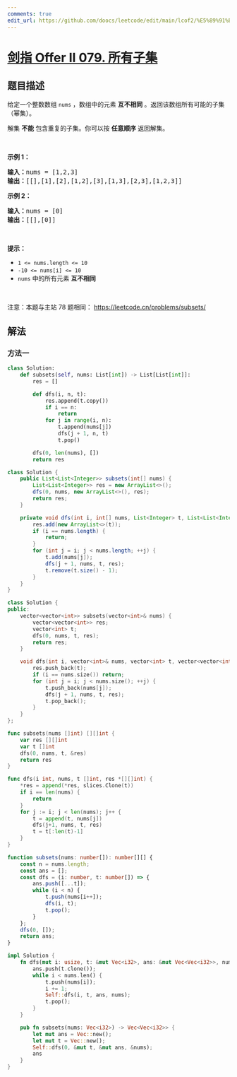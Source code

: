 ```yaml
---
comments: true
edit_url: https://github.com/doocs/leetcode/edit/main/lcof2/%E5%89%91%E6%8C%87%20Offer%20II%20079.%20%E6%89%80%E6%9C%89%E5%AD%90%E9%9B%86/README.md
---
```


<!-- problem:start -->

# [剑指 Offer II 079. 所有子集](https://leetcode.cn/problems/TVdhkn)

## 题目描述

<!-- description:start -->

<p>给定一个整数数组&nbsp;<code>nums</code> ，数组中的元素 <strong>互不相同</strong> 。返回该数组所有可能的子集（幂集）。</p>

<p>解集 <strong>不能</strong> 包含重复的子集。你可以按 <strong>任意顺序</strong> 返回解集。</p>

<p>&nbsp;</p>

<p><strong>示例 1：</strong></p>

<pre>
<strong>输入：</strong>nums = [1,2,3]
<strong>输出：</strong>[[],[1],[2],[1,2],[3],[1,3],[2,3],[1,2,3]]
</pre>

<p><strong>示例 2：</strong></p>

<pre>
<strong>输入：</strong>nums = [0]
<strong>输出：</strong>[[],[0]]
</pre>

<p>&nbsp;</p>

<p><strong>提示：</strong></p>

<ul>
	<li><code>1 &lt;= nums.length &lt;= 10</code></li>
	<li><code>-10 &lt;= nums[i] &lt;= 10</code></li>
	<li><code>nums</code> 中的所有元素 <strong>互不相同</strong></li>
</ul>

<p>&nbsp;</p>

<p><meta charset="UTF-8" />注意：本题与主站 78&nbsp;题相同：&nbsp;<a href="https://leetcode.cn/problems/subsets/">https://leetcode.cn/problems/subsets/</a></p>

<!-- description:end -->

## 解法

<!-- solution:start -->

### 方法一

<!-- tabs:start -->

```python
class Solution:
    def subsets(self, nums: List[int]) -> List[List[int]]:
        res = []

        def dfs(i, n, t):
            res.append(t.copy())
            if i == n:
                return
            for j in range(i, n):
                t.append(nums[j])
                dfs(j + 1, n, t)
                t.pop()

        dfs(0, len(nums), [])
        return res
```

```java
class Solution {
    public List<List<Integer>> subsets(int[] nums) {
        List<List<Integer>> res = new ArrayList<>();
        dfs(0, nums, new ArrayList<>(), res);
        return res;
    }

    private void dfs(int i, int[] nums, List<Integer> t, List<List<Integer>> res) {
        res.add(new ArrayList<>(t));
        if (i == nums.length) {
            return;
        }
        for (int j = i; j < nums.length; ++j) {
            t.add(nums[j]);
            dfs(j + 1, nums, t, res);
            t.remove(t.size() - 1);
        }
    }
}
```

```cpp
class Solution {
public:
    vector<vector<int>> subsets(vector<int>& nums) {
        vector<vector<int>> res;
        vector<int> t;
        dfs(0, nums, t, res);
        return res;
    }

    void dfs(int i, vector<int>& nums, vector<int> t, vector<vector<int>>& res) {
        res.push_back(t);
        if (i == nums.size()) return;
        for (int j = i; j < nums.size(); ++j) {
            t.push_back(nums[j]);
            dfs(j + 1, nums, t, res);
            t.pop_back();
        }
    }
};
```

```go
func subsets(nums []int) [][]int {
	var res [][]int
	var t []int
	dfs(0, nums, t, &res)
	return res
}

func dfs(i int, nums, t []int, res *[][]int) {
	*res = append(*res, slices.Clone(t))
	if i == len(nums) {
		return
	}
	for j := i; j < len(nums); j++ {
		t = append(t, nums[j])
		dfs(j+1, nums, t, res)
		t = t[:len(t)-1]
	}
}
```

```ts
function subsets(nums: number[]): number[][] {
    const n = nums.length;
    const ans = [];
    const dfs = (i: number, t: number[]) => {
        ans.push([...t]);
        while (i < n) {
            t.push(nums[i++]);
            dfs(i, t);
            t.pop();
        }
    };
    dfs(0, []);
    return ans;
}
```

```rust
impl Solution {
    fn dfs(mut i: usize, t: &mut Vec<i32>, ans: &mut Vec<Vec<i32>>, nums: &Vec<i32>) {
        ans.push(t.clone());
        while i < nums.len() {
            t.push(nums[i]);
            i += 1;
            Self::dfs(i, t, ans, nums);
            t.pop();
        }
    }

    pub fn subsets(nums: Vec<i32>) -> Vec<Vec<i32>> {
        let mut ans = Vec::new();
        let mut t = Vec::new();
        Self::dfs(0, &mut t, &mut ans, &nums);
        ans
    }
}
```

<!-- tabs:end -->

<!-- solution:end -->

<!-- problem:end -->
